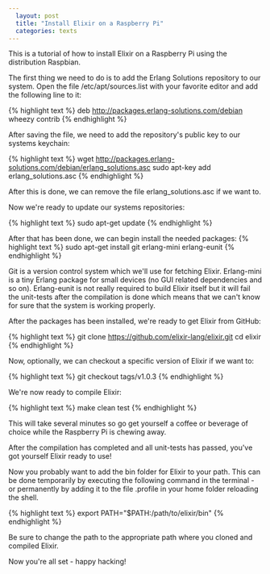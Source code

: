 ```yaml
---
  layout: post
  title: "Install Elixir on a Raspberry Pi"
  categories: texts
---
```


This is a tutorial of how to install Elixir on a Raspberry Pi using the distribution Raspbian.

The first thing we need to do is to add the Erlang Solutions repository to our system. Open the file /etc/apt/sources.list with your favorite editor and add the following line to it:

{% highlight text %}
deb http://packages.erlang-solutions.com/debian wheezy contrib
{% endhighlight %}

After saving the file, we need to add the repository's public key to our systems keychain:

{% highlight text %}
wget http://packages.erlang-solutions.com/debian/erlang_solutions.asc
sudo apt-key add erlang_solutions.asc
{% endhighlight %}

After this is done, we can remove the file erlang_solutions.asc if we want to.

Now we're ready to update our systems repositories:

{% highlight text %}
sudo apt-get update
{% endhighlight %}

After that has been done, we can begin install the needed packages:
{% highlight text %}
sudo apt-get install git erlang-mini erlang-eunit
{% endhighlight %}

Git is a version control system which we'll use for fetching Elixir. Erlang-mini is a tiny Erlang package for small devices (no GUI related dependencies and so on). Erlang-eunit is not really required to build Elixir itself but it will fail the unit-tests after the compilation is done which means that we can't know for sure that the system is working properly.

After the packages has been installed, we're ready to get Elixir from GitHub:

{% highlight text %}
git clone https://github.com/elixir-lang/elixir.git
cd elixir
{% endhighlight %}

Now, optionally, we can checkout a specific version of Elixir if we want to:

{% highlight text %}
git checkout tags/v1.0.3
{% endhighlight %}

We're now ready to compile Elixir:

{% highlight text %}
make clean test
{% endhighlight %}

This will take several minutes so go get yourself a coffee or beverage of choice while the Raspberry Pi is chewing away.

After the compilation has completed and all unit-tests has passed, you've got yourself Elixir ready to use!

Now you probably want to add the bin folder for Elixir to your path. This can be done temporarily by executing the following command in the terminal - or permanently by adding it to the file .profile in your home folder reloading the shell.

{% highlight text %}
export PATH="$PATH:/path/to/elixir/bin"
{% endhighlight %}

Be sure to change the path to the appropriate path where you cloned and compiled Elixir.

Now you're all set - happy hacking!
